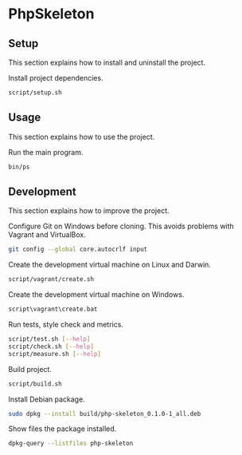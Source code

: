 # PhpSkeleton

## Setup

This section explains how to install and uninstall the project.

Install project dependencies.

```sh
script/setup.sh
```


## Usage

This section explains how to use the project.

Run the main program.

```sh
bin/ps
```


## Development

This section explains how to improve the project.

Configure Git on Windows before cloning. This avoids problems with Vagrant and VirtualBox.

```sh
git config --global core.autocrlf input
```

Create the development virtual machine on Linux and Darwin.

```sh
script/vagrant/create.sh
```

Create the development virtual machine on Windows.

```bat
script\vagrant\create.bat
```

Run tests, style check and metrics.

```sh
script/test.sh [--help]
script/check.sh [--help]
script/measure.sh [--help]
```

Build project.

```sh
script/build.sh
```

Install Debian package.

```sh
sudo dpkg --install build/php-skeleton_0.1.0-1_all.deb
```

Show files the package installed.

```sh
dpkg-query --listfiles php-skeleton
```
